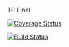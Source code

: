 TP Final

[![Coverage Status](https://coveralls.io/repos/github/mfanjul/TpFinal2017/badge.svg?branch=master)](https://coveralls.io/github/mfanjul/TpFinal2017?branch=master)

[![Build Status](https://travis-ci.org/mfanjul/TpFinal2017.svg?branch=master)](https://travis-ci.org/mfanjul/TpFinal2017)
